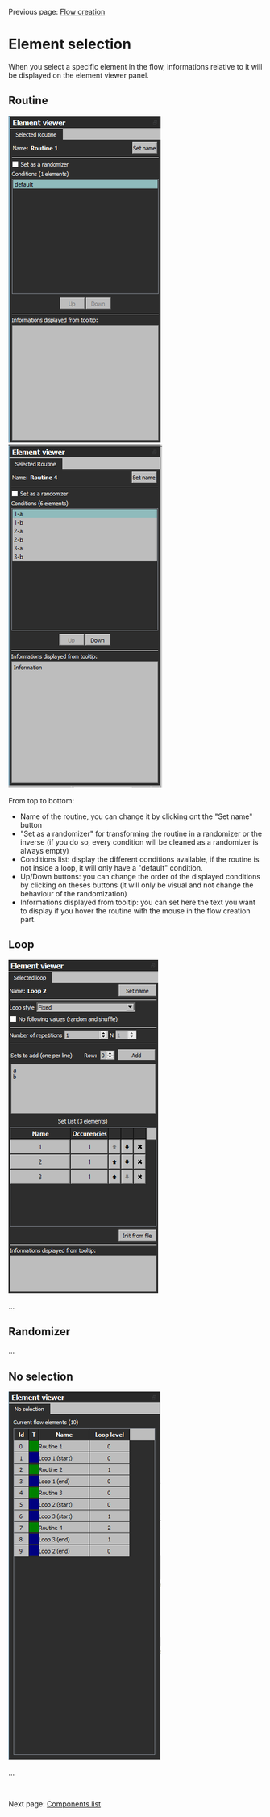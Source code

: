 Previous page: [Flow creation](doc_ui_flow_creation.md)
<br />

# Element selection

When you select a specific element in the flow, informations relative to it will be displayed on the element viewer panel.

## Routine

![Image](images/img_ui_flow_selection_00.png "")
![Image](images/img_ui_flow_selection_01.png "")

From top to bottom:

* Name of the routine, you can change it by clicking ont the "Set name" button
* "Set as a randomizer" for transforming the routine in a randomizer or the inverse (if you do so, every condition will be cleaned as a randomizer is always empty)
* Conditions list: display the different conditions available, if the routine is not inside a loop, it will only have a "default" condition.
* Up/Down buttons: you can change the order of the displayed conditions by clicking on theses buttons (it will only be visual and not change the behaviour of the randomization)
* Informations displayed from tooltip: you can set here the text you want to display if you hover the routine with the mouse in the flow creation part.


## Loop

![Image](images/img_ui_flow_selection_2.png "")

...

## Randomizer

...


## No selection

![Image](images/img_ui_flow_selection_1.png "")

...


<br />

Next page: [Components list](doc_ui_component_list.md)